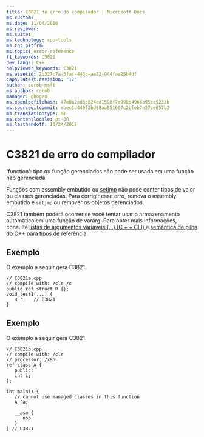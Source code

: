 ```yaml
---
title: C3821 de erro do compilador | Microsoft Docs
ms.custom: 
ms.date: 11/04/2016
ms.reviewer: 
ms.suite: 
ms.technology: cpp-tools
ms.tgt_pltfrm: 
ms.topic: error-reference
f1_keywords: C3821
dev_langs: C++
helpviewer_keywords: C3821
ms.assetid: 2b327c7a-5faf-443c-ae82-944fae25b4df
caps.latest.revision: "12"
author: corob-msft
ms.author: corob
manager: ghogen
ms.openlocfilehash: 47e0a2ed3c824ed1598f7e998d4966b95cc9233b
ms.sourcegitcommit: ebec1d449f2bd98aa851667c2bfeb7e27ce657b2
ms.translationtype: MT
ms.contentlocale: pt-BR
ms.lasthandoff: 10/24/2017
---
```

# <a name="compiler-error-c3821"></a>C3821 de erro do compilador
'function': tipo ou função gerenciados não pode ser usada em uma função não gerenciada  
  
 Funções com assembly embutido ou [setjmp](../../c-runtime-library/reference/setjmp.md) não pode conter tipos de valor ou classes gerenciadas. Para corrigir esse erro, remova o assembly embutido e `setjmp` ou remover os objetos gerenciados.  
  
 C3821 também poderá ocorrer se você tentar usar o armazenamento automático em uma função de vararg.  Para obter mais informações, consulte [listas de argumentos variáveis (...) (C + + CLI) ](../../windows/variable-argument-lists-dot-dot-dot-cpp-cli.md) e [semântica de pilha do C++ para tipos de referência](../../dotnet/cpp-stack-semantics-for-reference-types.md).  
  
## <a name="example"></a>Exemplo  
 O exemplo a seguir gera C3821.  
  
```  
// C3821a.cpp  
// compile with: /clr /c  
public ref struct R {};  
void test1(...) {  
   R r;   // C3821  
}  
```  
  
## <a name="example"></a>Exemplo  
 O exemplo a seguir gera C3821.  
  
```  
// C3821b.cpp  
// compile with: /clr  
// processor: /x86  
ref class A {  
   public:  
   int i;  
};  
  
int main() {  
   // cannot use managed classes in this function  
   A ^a;     
  
   __asm {  
      nop  
   }  
} // C3821  
```  
